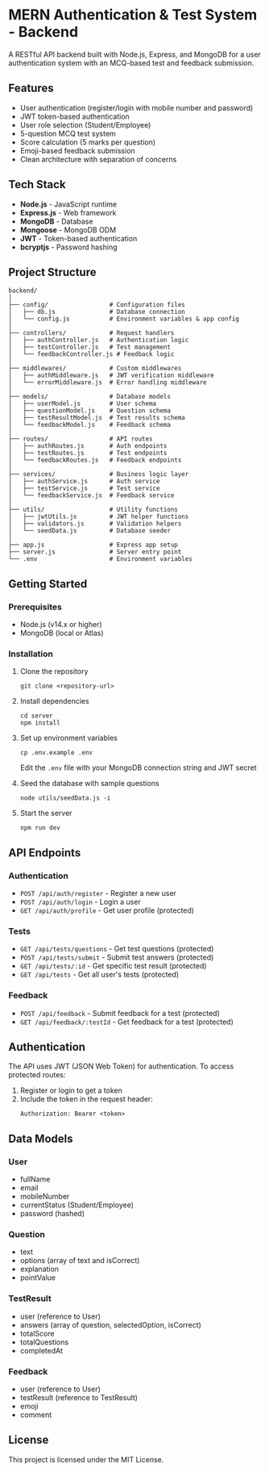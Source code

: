# MERN Authentication & Test System - Backend

A RESTful API backend built with Node.js, Express, and MongoDB for a user authentication system with an MCQ-based test and feedback submission.

## Features

- User authentication (register/login with mobile number and password)
- JWT token-based authentication
- User role selection (Student/Employee)
- 5-question MCQ test system
- Score calculation (5 marks per question)
- Emoji-based feedback submission
- Clean architecture with separation of concerns

## Tech Stack

- **Node.js** - JavaScript runtime
- **Express.js** - Web framework
- **MongoDB** - Database
- **Mongoose** - MongoDB ODM
- **JWT** - Token-based authentication
- **bcryptjs** - Password hashing

## Project Structure

```
backend/
│
├── config/                 # Configuration files
│   ├── db.js               # Database connection
│   └── config.js           # Environment variables & app config
│
├── controllers/            # Request handlers
│   ├── authController.js   # Authentication logic
│   ├── testController.js   # Test management
│   └── feedbackController.js # Feedback logic
│
├── middlewares/            # Custom middlewares
│   ├── authMiddleware.js   # JWT verification middleware
│   └── errorMiddleware.js  # Error handling middleware
│
├── models/                 # Database models
│   ├── userModel.js        # User schema
│   ├── questionModel.js    # Question schema
│   ├── testResultModel.js  # Test results schema
│   └── feedbackModel.js    # Feedback schema
│
├── routes/                 # API routes
│   ├── authRoutes.js       # Auth endpoints
│   ├── testRoutes.js       # Test endpoints
│   └── feedbackRoutes.js   # Feedback endpoints
│
├── services/               # Business logic layer
│   ├── authService.js      # Auth service
│   ├── testService.js      # Test service 
│   └── feedbackService.js  # Feedback service
│
├── utils/                  # Utility functions
│   ├── jwtUtils.js         # JWT helper functions
│   ├── validators.js       # Validation helpers
│   └── seedData.js         # Database seeder
│
├── app.js                  # Express app setup
├── server.js               # Server entry point
└── .env                    # Environment variables
```

## Getting Started

### Prerequisites

- Node.js (v14.x or higher)
- MongoDB (local or Atlas)

### Installation

1. Clone the repository
   ```
   git clone <repository-url>
   ```

2. Install dependencies
   ```
   cd server
   npm install
   ```

3. Set up environment variables
   ```
   cp .env.example .env
   ```
   Edit the `.env` file with your MongoDB connection string and JWT secret

4. Seed the database with sample questions
   ```
   node utils/seedData.js -i
   ```

5. Start the server
   ```
   npm run dev
   ```

## API Endpoints

### Authentication

- `POST /api/auth/register` - Register a new user
- `POST /api/auth/login` - Login a user
- `GET /api/auth/profile` - Get user profile (protected)

### Tests

- `GET /api/tests/questions` - Get test questions (protected)
- `POST /api/tests/submit` - Submit test answers (protected)
- `GET /api/tests/:id` - Get specific test result (protected)
- `GET /api/tests` - Get all user's tests (protected)

### Feedback

- `POST /api/feedback` - Submit feedback for a test (protected)
- `GET /api/feedback/:testId` - Get feedback for a test (protected)

## Authentication

The API uses JWT (JSON Web Token) for authentication. To access protected routes:

1. Register or login to get a token
2. Include the token in the request header:
   ```
   Authorization: Bearer <token>
   ```

## Data Models

### User
- fullName
- email
- mobileNumber
- currentStatus (Student/Employee)
- password (hashed)

### Question
- text
- options (array of text and isCorrect)
- explanation
- pointValue

### TestResult
- user (reference to User)
- answers (array of question, selectedOption, isCorrect)
- totalScore
- totalQuestions
- completedAt

### Feedback
- user (reference to User)
- testResult (reference to TestResult)
- emoji
- comment

## License

This project is licensed under the MIT License.